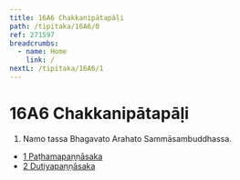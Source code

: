 ```yaml
---
title: 16A6 Chakkanipātapāḷi
path: /tipitaka/16A6/0
ref: 271597
breadcrumbs:
  - name: Home
    link: /
nextL: /tipitaka/16A6/1
---
```


# 16A6 Chakkanipātapāḷi

1. Namo tassa Bhagavato Arahato Sammāsambuddhassa.

* [1 Paṭhamapaṇṇāsaka](/tipitaka/16A6/1)
* [2 Dutiyapaṇṇāsaka](/tipitaka/16A6/2)


